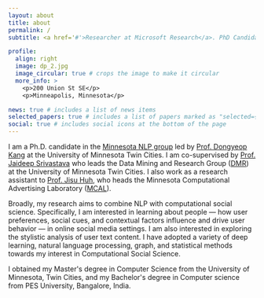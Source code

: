 ```yaml
---
layout: about
title: about
permalink: /
subtitle: <a href='#'>Researcher at Microsoft Research</a>. PhD Candidate @ UMN Twin-Cities. 

profile:
  align: right
  image: dp_2.jpg
  image_circular: true # crops the image to make it circular
  more_info: >
    <p>200 Union St SE</p>
    <p>Minneapolis, Minnesota</p>

news: true # includes a list of news items
selected_papers: true # includes a list of papers marked as "selected={true}"
social: true # includes social icons at the bottom of the page
---
```


I am a Ph.D. candidate in the [Minnesota NLP group](https://minnesotanlp.github.io/) led by [Prof. Dongyeop Kang](https://dykang.github.io/) at the University of Minnesota Twin Cities. I am co-supervised by [Prof. Jaideep Srivastava](https://scholar.google.com/citations?user=Y4J5SOwAAAAJ&hl=en) who leads the Data Mining and Research Group ([DMR](https://cse.umn.edu/cs/data-science-and-machine-learning)) at the University of Minnesota Twin Cities. I also work as a research assistant to [Prof. Jisu Huh](https://cla.umn.edu/about/directory/profile/jhuh), who heads the Minnesota Computational Advertising Laboratory ([MCAL](https://mcal.umn.edu/)).

Broadly, my research aims to combine NLP with computational social science.
Specifically, I am interested in learning about people — how user preferences, social cues, and contextual factors influence and drive user behavior — in online social media settings. I am also interested in exploring the stylistic analysis of user text content. I have adopted a variety of deep learning, natural language processing, graph, and statistical methods towards my interest in Computational Social Science.
 
I obtained my Master's degree in Computer Science from the University of Minnesota, Twin Cities, and my Bachelor's degree in Computer science from PES University, Bangalore, India.



